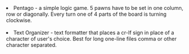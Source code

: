 <li>Pentago - a simple logic game. 5 pawns have to be set in one column, row or diagonally. Every turn one of 4 parts of the board is turning clockwise. <br><br>
<li>Text Organizer - text formatter that places a cr-lf sign in place of a character of user's choice. Best for long one-line files comma or other character separated.
